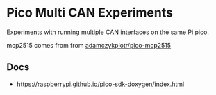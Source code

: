 # Pico Multi CAN Experiments

Experiments with running multiple CAN interfaces on the same Pi pico.

mcp2515 comes from from [adamczykpiotr/pico-mcp2515](https://github.com/adamczykpiotr/pico-mcp2515)

## Docs
* https://raspberrypi.github.io/pico-sdk-doxygen/index.html
